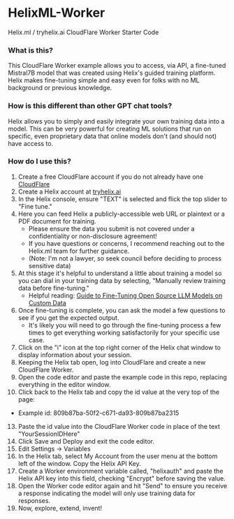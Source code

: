 # HelixML-Worker
Helix.ml / tryhelix.ai CloudFlare Worker Starter Code  
### What is this?
This CloudFlare Worker example allows you to access, via API, a fine-tuned Mistral7B model that was created using Helix's guided training platform.  Helix makes fine-tuning simple and easy even for folks with no ML background or previous knowledge.  
### How is this different than other GPT chat tools?  
Helix allows you to simply and easily integrate your own training data into a model.  This can be very powerful for creating ML solutions that run on specific, even proprietary data that online models don't (and should not) have access to.  
### How do I use this?
1. Create a free CloudFlare account if you do not already have one [CloudFlare](https://cloudflare.com)  
2. Create a Helix account at [tryhelix.ai](https://tryhelix.ai)  
3. In the Helix console, ensure "TEXT" is selected and flick the top slider to "Fine tune."
4. Here you can feed Helix a publicly-accessible web URL or plaintext or a PDF document for training.
   - Please ensure the data you submit is not covered under a confidentiality or non-disclosure agreement!
   - If you have questions or concerns, I recommend reaching out to the Helix.ml team for further guidance.
   - (Note: I'm not a lawyer, so seek council before deciding to process sensitive data)
6. At this stage it's helpful to understand a little about training a model so you can dial in your training data by selecting, "Manually review training data before fine-tuning."
   - Helpful reading: [Guide to Fine-Tuning Open Source LLM Models on Custom Data](https://stackabuse.com/guide-to-fine-tuning-open-source-llms-on-custom-data/)  
7. Once fine-tuning is complete, you can ask the model a few questions to see if you get the expected output.
   - It's likely you will need to go through the fine-tuning process a few times to get everything working satisfactorily for your specific use case.
8. Click on the "i" icon at the top right corner of the Helix chat window to display information about your session.  
10. Keeping the Helix tab open, log into CloudFlare and create a new CloudFlare Worker.  
11. Open the code editor and paste the example code in this repo, replacing everything in the editor window.  
12. Click back to the Helix tab and copy the id value at the very top of the page:  
   - Example id: 809b87ba-50f2-c671-da93-809b87ba2315
13. Paste the id value into the CloudFlare Worker code in place of the text "YourSessionIDHere"  
14. Click Save and Deploy and exit the code editor.  
14. Edit Settings -> Variables  
15. In the Helix tab, select My Account from the user menu at the bottom left of the window.  Copy the Helix API Key.  
16. Create a Worker environment variable called, "helixauth" and paste the Helix API key into this field, checking "Encrypt" before saving the value.  
17. Open the Worker code editor again and hit "Send" to ensure you receive a response indicating the model will only use training data for responses.
18. Now, explore, extend, invent!  
